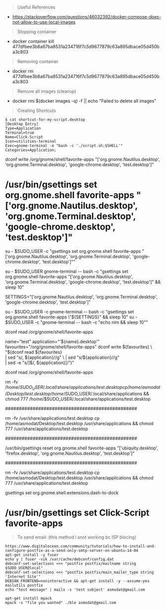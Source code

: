 

> Useful References

* https://stackoverflow.com/questions/46032392/docker-compose-does-not-allow-to-use-local-images


> Stopping container
* docker container kill 477dfbee3b8a67ba8531a234716f7c5d9677879c63a895dbace05d450ba3c803

> Removing container
* docker rm 477dfbee3b8a67ba8531a234716f7c5d9677879c63a895dbace05d450ba3c803

> Remove all images (cleanup)
* docker rmi $(docker images -q) -f || echo "Failed to delete all images"

> Creating Shortcuts

```
$ cat shortcut-for-my-script.desktop
[Desktop Entry]
Type=Application
Terminal=true
Name=Click-Script
Icon=utilities-terminal
Exec=gnome-terminal -e "bash -c './script.sh;$SHELL'"
Categories=Application;
```

dconf write /org/gnome/shell/favorite-apps "['org.gnome.Nautilus.desktop', 'org.gnome.Terminal.desktop', 'google-chrome.desktop', 'test.desktop']"


# /usr/bin/gsettings set org.gnome.shell favorite-apps "['org.gnome.Nautilus.desktop', 'org.gnome.Terminal.desktop', 'google-chrome.desktop', 'test.desktop']"

su - $SUDO_USER -c "gsettings set org.gnome.shell favorite-apps \"['org.gnome.Nautilus.desktop', 'org.gnome.Terminal.desktop', 'google-chrome.desktop', 'test.desktop']\""


su - $SUDO_USER gnome-terminal -- bash -c "gsettings set org.gnome.shell favorite-apps \"['org.gnome.Nautilus.desktop', 'org.gnome.Terminal.desktop', 'google-chrome.desktop', 'test.desktop']\" && sleep 10"


SETTINGS="['org.gnome.Nautilus.desktop', 'org.gnome.Terminal.desktop', 'google-chrome.desktop', 'test.desktop']"


su - $SUDO_USER -c gnome-terminal -- bash -c "gsettings set org.gnome.shell favorite-apps \"${SETTINGS}\" && sleep 10"
su - $SUDO_USER -c "gnome-terminal -- bash -c \"echo nim && sleep 10\""






dconf read /org/gnome/shell/favorite-apps


name="test"
application="'${name}.desktop'"
favourites="/org/gnome/shell/favorite-apps"
dconf write ${favourites} \
  "$(dconf read ${favourites} \
  | sed "s/, ${application}//g" \
  | sed "s/${application}//g" \
  | sed -e "s/]$/, ${application}]/")"


dconf read /org/gnome/shell/favorite-apps


rm -fv /home/$SUDO_USER/.local/share/applications/test.desktop
cp /home/asmodat/Desktop/test.desktop /home/$SUDO_USER/.local/share/applications && \
 chmod 777 /home/$SUDO_USER/.local/share/applications/test.desktop


################################################

rm -fv /usr/share/applications/test.desktop
cp /home/asmodat/Desktop/test.desktop /usr/share/applications && chmod 777 /usr/share/applications/test.desktop




################################################

/usr/bin/gsettings reset org.gnome.shell favorite-apps "['ubiquity.desktop', 'firefox.desktop', 'org.gnome.Nautilus.desktop', 'test.desktop']"

################################################

rm -fv /usr/share/applications/test.desktop
cp /home/asmodat/Desktop/test.desktop /usr/share/applications && chmod 777 /usr/share/applications/test.desktop

gsettings set org.gnome.shell.extensions.dash-to-dock

# /usr/bin/gsettings set Click-Script favorite-apps

> To send email: (this method i snot working bc ISP blocing)
```
https://www.digitalocean.com/community/tutorials/how-to-install-and-configure-postfix-as-a-send-only-smtp-server-on-ubuntu-14-04
apt-get install -y fuser
echo y | fuser -vik /var/cache/debconf/config.dat
debconf-set-selections <<< "postfix postfix/mailname string $SUDO_USER@local"
debconf-set-selections <<< "postfix postfix/main_mailer_type string 'Internet Site'"
DEBIAN_FRONTEND=noninteractive && apt-get install -y --assume-yes mailutils postfix
echo "test message" | mailx -s 'test subject' asmodat@gmail.com
```
```
apt-get install mpack
mpack -s "file you wanted" ./ble asmodat@gmail.com
```



